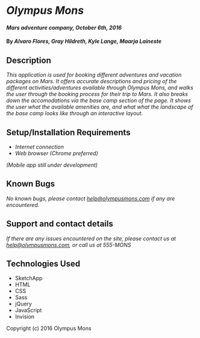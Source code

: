 # _Olympus Mons_

#### _Mars adventure company, October 6th, 2016_

#### By _**Alvaro Flores, Gray Hildreth, Kyle Lange, Maarja Laineste**_

## Description

_This application is used for booking different adventures and vacation packages on Mars.  It offers accurate descriptions and pricing of the different activities/adventures available through Olympus Mons, and walks the user through the booking process for their trip to Mars.  It also breaks down the accomodations via the base camp section of the page.  It shows the user what the available amenities are, and what what the landscape of the base camp looks like through an interactive layout._

## Setup/Installation Requirements

* _Internet connection_
* _Web browser (Chrome preferred)_

_(Mobile app still under development)_

## Known Bugs

_No known bugs, please contact help@olympusmons.com if any are encountered._

## Support and contact details

_If there are any issues encountered on the site, please contact us at help@olympusmons.com, or call us at 555-MONS_

## Technologies Used

* SketchApp
* HTML
* CSS
* Sass
* jQuery
* JavaScript
* Invision

Copyright (c) 2016 Olympus Mons
